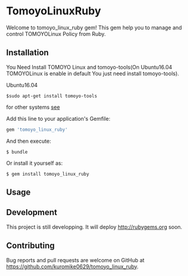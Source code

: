 # TomoyoLinuxRuby

Welcome to tomoyo_linux_ruby gem! This gem help you to manage and control TOMOYOLinux Policy from Ruby.

## Installation

You Need Install TOMOYO Linux and tomoyo-tools(On Ubuntu16.04 TOMOYOLinux is enable in default You just need install tomoyo-tools).

Ubuntu16.04

    $sudo apt-get install tomoyo-tools

for other systems [see](https://tomoyo.osdn.jp/index.html.en)

Add this line to your application's Gemfile:

```ruby
gem 'tomoyo_linux_ruby'
```

And then execute:

    $ bundle

Or install it yourself as:

    $ gem install tomoyo_linux_ruby

## Usage


## Development
This project is still developping. It will deploy http://rubygems.org soon.

## Contributing
Bug reports and pull requests are welcome on GitHub at https://github.com/kuromike0629/tomoyo_linux_ruby.
